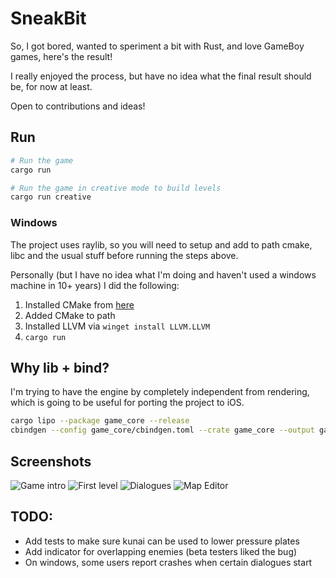 # SneakBit

So, I got bored, wanted to speriment a bit with Rust, and love GameBoy games, here's the result!

I really enjoyed the process, but have no idea what the final result should be, for now at least.

Open to contributions and ideas!

## Run
```bash
# Run the game
cargo run

# Run the game in creative mode to build levels
cargo run creative
```

### Windows
The project uses raylib, so you will need to setup and add to path cmake, libc and the usual stuff before running the steps above.

Personally (but I have no idea what I'm doing and haven't used a windows machine in 10+ years) I did the following:
1. Installed CMake from [here](https://cmake.org/download/)
2. Added CMake to path
3. Installed LLVM via `winget install LLVM.LLVM`
4. `cargo run` 

## Why lib + bind?
I'm trying to have the engine by completely independent from rendering, which is going to be useful for porting the project to iOS.

```bash
cargo lipo --package game_core --release
cbindgen --config game_core/cbindgen.toml --crate game_core --output game_core.h
```

## Screenshots
![Game intro](docs/1.png)
![First level](docs/2.png)
![Dialogues](docs/4.png)
![Map Editor](docs/6.png)

## TODO:
- Add tests to make sure kunai can be used to lower pressure plates
- Add indicator for overlapping enemies (beta testers liked the bug)
- On windows, some users report crashes when certain dialogues start